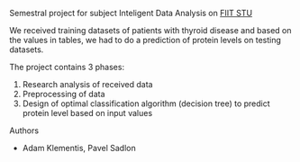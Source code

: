 Semestral project for subject Inteligent Data Analysis on [FIIT STU](https://www.fiit.stuba.sk/en.html?page_id=749)

We received training datasets of patients with thyroid disease and based on the values in tables, we had to do a prediction of protein levels on testing datasets. 

The project contains 3 phases:
1. Research analysis of received data
2. Preprocessing of data
3. Design of optimal classification algorithm (decision tree) to predict protein level based on input values

Authors  
- Adam Klementis, Pavel Sadlon
